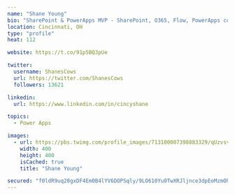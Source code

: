 ```yaml
---
name: "Shane Young"
bio: "SharePoint & PowerApps MVP - SharePoint, O365, Flow, PowerApps consulting? @PowerApps911 | Pure Snark? You found it."
location: Cincinnati, OH
type: "profile"
heat: 112

website: https://t.co/91p5BQ3pUe

twitter:
  username: ShanesCows
  url: https://twitter.com/ShanesCows
  followers: 13621

linkedin:
  url: https://www.linkedin.com/in/cincyshane

topics:
  - Power Apps

images:
  - url: https://pbs.twimg.com/profile_images/713100007398883329/qUzvsvQ3_400x400.jpg
    width: 400
    height: 400
    isCached: true
    title: "Shane Young"

secured: "f0ldR9uq28gxDF4Em0B4lYV6DOPSqly/9LO610Yu0TwXRJljnce3dpEoMzmOhJb1+jUR45AgzDvZW4ijVB308rhoRvFMcEdjA23c+lBfQgMmItCZS0acKPwiUl57uRo71GYItgrbOnusFH6/IcSFjOsT+G/SQXN1HDb517saKP+VxsJ6zb1UBbR4ECXjKafDPuni0eqdLxFYRWRdgbZimzM00XAUx+3gd+1y3rvl7MOv9nT/nuFGWaf+VN8N0lH0y7Gze75hxegjYmmb+9RbOZDb8igx5Eo/nnvZcQ7xbhvFwkYXT0VMeK6mdVYw/5uYjDJ7oy4aY6Ratw0/zNl/VAPMF+f8szEYLAfVRwKXQEaLpQxxoXyhRMeFmsWmu+fwK3pAP8YPs9T4WB64pty6GCQ2YCPc8Rw6AEeQjyCgKYw=;0uVLOCJANz2WWWzSerjIwQ=="
---
```


